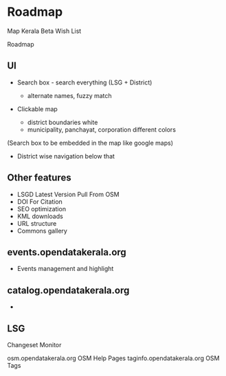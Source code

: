 # Roadmap

Map Kerala Beta Wish List

Roadmap

## UI

* Search box - search everything (LSG + District)
  - alternate names, fuzzy match

* Clickable map
  - district boundaries white
  - municipality, panchayat, corporation different colors

(Search box to be embedded in the map like google maps)

* District wise navigation below that

## Other features


* LSGD Latest Version Pull From OSM
* DOI For Citation
* SEO optimization
* KML downloads
* URL structure
* Commons gallery

## events.opendatakerala.org

* Events management and highlight


## catalog.opendatakerala.org

*

## LSG 
Changeset Monitor


osm.opendatakerala.org OSM Help Pages
taginfo.opendatakerala.org OSM Tags
